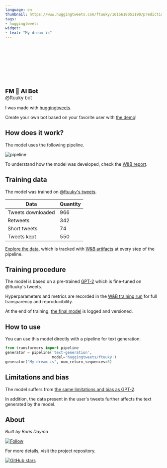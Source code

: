 ```yaml
---
language: en
thumbnail: https://www.huggingtweets.com/ftuuky/1616618051190/predictions.png
tags:
- huggingtweets
widget:
- text: "My dream is"
---
```


<div>
<div style="width: 132px; height:132px; border-radius: 50%; background-size: cover; background-image: url('https://pbs.twimg.com/profile_images/1200867464466317313/_Q24D6X9_400x400.jpg')">
</div>
<div style="margin-top: 8px; font-size: 19px; font-weight: 800">FM 🤖 AI Bot </div>
<div style="font-size: 15px">@ftuuky bot</div>
</div>

I was made with [huggingtweets](https://github.com/borisdayma/huggingtweets).

Create your own bot based on your favorite user with [the demo](https://colab.research.google.com/github/borisdayma/huggingtweets/blob/master/huggingtweets-demo.ipynb)!

## How does it work?

The model uses the following pipeline.

![pipeline](https://github.com/borisdayma/huggingtweets/blob/master/img/pipeline.png?raw=true)

To understand how the model was developed, check the [W&B report](https://app.wandb.ai/wandb/huggingtweets/reports/HuggingTweets-Train-a-model-to-generate-tweets--VmlldzoxMTY5MjI).

## Training data

The model was trained on [@ftuuky's tweets](https://twitter.com/ftuuky).

| Data | Quantity |
| --- | --- |
| Tweets downloaded | 966 |
| Retweets | 342 |
| Short tweets | 74 |
| Tweets kept | 550 |

[Explore the data](https://wandb.ai/wandb/huggingtweets/runs/3ogn4aj0/artifacts), which is tracked with [W&B artifacts](https://docs.wandb.com/artifacts) at every step of the pipeline.

## Training procedure

The model is based on a pre-trained [GPT-2](https://huggingface.co/gpt2) which is fine-tuned on @ftuuky's tweets.

Hyperparameters and metrics are recorded in the [W&B training run](https://wandb.ai/wandb/huggingtweets/runs/11u77t7x) for full transparency and reproducibility.

At the end of training, [the final model](https://wandb.ai/wandb/huggingtweets/runs/11u77t7x/artifacts) is logged and versioned.

## How to use

You can use this model directly with a pipeline for text generation:

```python
from transformers import pipeline
generator = pipeline('text-generation',
                     model='huggingtweets/ftuuky')
generator("My dream is", num_return_sequences=5)
```

## Limitations and bias

The model suffers from [the same limitations and bias as GPT-2](https://huggingface.co/gpt2#limitations-and-bias).

In addition, the data present in the user's tweets further affects the text generated by the model.

## About

*Built by Boris Dayma*

[![Follow](https://img.shields.io/twitter/follow/borisdayma?style=social)](https://twitter.com/intent/follow?screen_name=borisdayma)

For more details, visit the project repository.

[![GitHub stars](https://img.shields.io/github/stars/borisdayma/huggingtweets?style=social)](https://github.com/borisdayma/huggingtweets)
